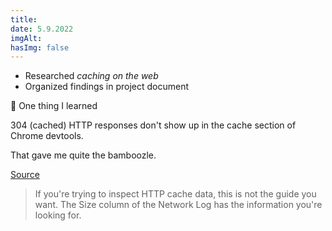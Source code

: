 ```yaml
---
title:
date: 5.9.2022
imgAlt:
hasImg: false
---
```


-   Researched _caching on the web_
-   Organized findings in project document

🤔 One thing I learned

304 (cached) HTTP responses don't show up in the cache section of Chrome devtools.

That gave me quite the bamboozle.

[Source](https://developer.chrome.com/docs/devtools/storage/cache/)

> If you're trying to inspect HTTP cache data, this is not the guide you want. The Size column of the Network Log has the information you're looking for.
